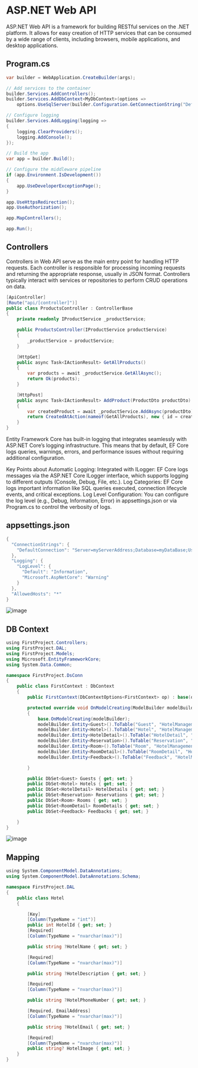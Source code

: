 # ASP.NET Web API

ASP.NET Web API is a framework for building RESTful services on the .NET platform. It allows for easy creation of HTTP services that can be consumed by a wide range of clients, including browsers, mobile applications, and desktop applications.

## Program.cs

```csharp
var builder = WebApplication.CreateBuilder(args);

// Add services to the container
builder.Services.AddControllers();
builder.Services.AddDbContext<MyDbContext>(options =>
    options.UseSqlServer(builder.Configuration.GetConnectionString("DefaultConnection")));

// Configure logging
builder.Services.AddLogging(logging =>
{
    logging.ClearProviders();
    logging.AddConsole();
});

// Build the app
var app = builder.Build();

// Configure the middleware pipeline
if (app.Environment.IsDevelopment())
{
    app.UseDeveloperExceptionPage();
}

app.UseHttpsRedirection();
app.UseAuthorization();

app.MapControllers();

app.Run();
```

## Controllers

Controllers in Web API serve as the main entry point for handling HTTP requests. Each controller is responsible for processing incoming requests and returning the appropriate response, usually in JSON format. Controllers typically interact with services or repositories to perform CRUD operations on data.

```csharp
[ApiController]
[Route("api/[controller]")]
public class ProductsController : ControllerBase
{
    private readonly IProductService _productService;

    public ProductsController(IProductService productService)
    {
        _productService = productService;
    }

    [HttpGet]
    public async Task<IActionResult> GetAllProducts()
    {
        var products = await _productService.GetAllAsync();
        return Ok(products);
    }

    [HttpPost]
    public async Task<IActionResult> AddProduct(ProductDto productDto)
    {
        var createdProduct = await _productService.AddAsync(productDto);
        return CreatedAtAction(nameof(GetAllProducts), new { id = createdProduct.Id }, createdProduct);
    }
}
```

Entity Framework Core has built-in logging that integrates seamlessly with ASP.NET Core’s logging infrastructure. This means that by default, EF Core logs queries, warnings, errors, and performance issues without requiring additional configuration.

Key Points about Automatic Logging:
Integrated with ILogger: EF Core logs messages via the ASP.NET Core ILogger interface, which supports logging to different outputs (Console, Debug, File, etc.).
Log Categories: EF Core logs important information like SQL queries executed, connection lifecycle events, and critical exceptions.
Log Level Configuration: You can configure the log level (e.g., Debug, Information, Error) in appsettings.json or via Program.cs to control the verbosity of logs.

## appsettings.json
```csharp
{
  "ConnectionStrings": {
    "DefaultConnection": "Server=myServerAddress;Database=myDataBase;User Id=myUsername;Password=myPassword;"
  },
  "Logging": {
    "LogLevel": {
      "Default": "Information",
      "Microsoft.AspNetCore": "Warning"
    }
  },
  "AllowedHosts": "*"
}
```

![image](https://github.com/user-attachments/assets/e916c8c8-cb11-40db-a6bc-81a4037e7a2e)


## DB Context

```csharp
﻿using FirstProject.Controllers;
using FirstProject.DAL;
using FirstProject.Models;
using Microsoft.EntityFrameworkCore;
using System.Data.Common;

namespace FirstProject.DsConn
{
    public class FirstContext : DbContext
    {
        public FirstContext(DbContextOptions<FirstContext> op) : base(op) { }

        protected override void OnModelCreating(ModelBuilder modelBuilder)
        {
            base.OnModelCreating(modelBuilder);
            modelBuilder.Entity<Guest>().ToTable("Guest", "HotelManagementSystem");
            modelBuilder.Entity<Hotel>().ToTable("Hotel", "HotelManagementSystem");
            modelBuilder.Entity<HotelDetail>().ToTable("HotelDetail", "HotelManagementSystem");
            modelBuilder.Entity<Reservation>().ToTable("Reservation", "HotelManagementSystem");
            modelBuilder.Entity<Room>().ToTable("Room", "HotelManagementSystem");
            modelBuilder.Entity<RoomDetail>().ToTable("RoomDetail", "HotelManagementSystem");
            modelBuilder.Entity<Feedback>().ToTable("Feedback", "HotelManagementSystem");

        }

        public DbSet<Guest> Guests { get; set; }
        public DbSet<Hotel> Hotels { get; set; }
        public DbSet<HotelDetail> HotelDetails { get; set; }
        public DbSet<Reservation> Reservations { get; set; }
        public DbSet<Room> Rooms { get; set; }
        public DbSet<RoomDetail> RoomDetails { get; set; }
        public DbSet<Feedback> Feedbacks { get; set; }

    }
}

```

![image](https://github.com/user-attachments/assets/79763da3-a118-49f4-a652-308d1125fe60)


## Mapping
```csharp
﻿using System.ComponentModel.DataAnnotations;
using System.ComponentModel.DataAnnotations.Schema;

namespace FirstProject.DAL
{
    public class Hotel
    {

        [Key]
        [Column(TypeName = "int")]
        public int HotelId { get; set; }
        [Required]
        [Column(TypeName = "nvarchar(max)")]

        public string ?HotelName { get; set; }

        [Required]
        [Column(TypeName = "nvarchar(max)")]

        public string ?HotelDescription { get; set; }

        [Required]
        [Column(TypeName = "nvarchar(max)")]

        public string ?HotelPhoneNumber { get; set; }

        [Required, EmailAddress]
        [Column(TypeName = "nvarchar(max)")]

        public string ?HotelEmail { get; set; }

        [Required]
        [Column(TypeName = "nvarchar(max)")]
        public string? HotelImage { get; set; }
    }
}
```
